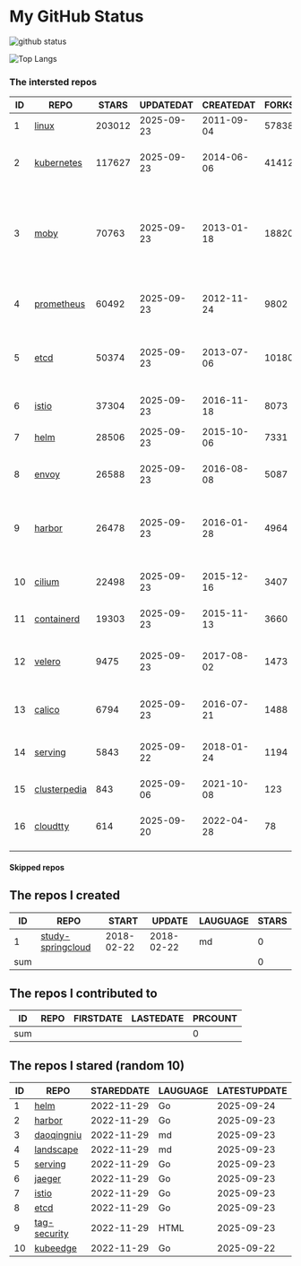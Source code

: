 # My GitHub Status

<img src="https://github-readme-stats-1.yihong0618.vercel.app/api?username=daoqingniu&show_icons=true&&&hide_title=true&count_private=true" alt="github status" />

![Top Langs](https://github-readme-stats-1.yihong0618.vercel.app/api/top-langs/?username=daoqingniu&layout=compact)

<!--START_SECTION:github_repos-->
### The intersted repos
| ID |                              REPO                               | STARS  | UPDATEDAT  | CREATEDAT  | FORKSCOUNT |                                                DESCRIPTIONS                                                |
|----|-----------------------------------------------------------------|--------|------------|------------|------------|------------------------------------------------------------------------------------------------------------|
|  1 | [linux](https://github.com/torvalds/linux)                      | 203012 | 2025-09-23 | 2011-09-04 |      57838 | Linux kernel source tree                                                                                   |
|  2 | [kubernetes](https://github.com/kubernetes/kubernetes)          | 117627 | 2025-09-23 | 2014-06-06 |      41412 | Production-Grade Container Scheduling and Management                                                       |
|  3 | [moby](https://github.com/moby/moby)                            |  70763 | 2025-09-23 | 2013-01-18 |      18820 | The Moby Project - a collaborative project for the container ecosystem to assemble container-based systems |
|  4 | [prometheus](https://github.com/prometheus/prometheus)          |  60492 | 2025-09-23 | 2012-11-24 |       9802 | The Prometheus monitoring system and time series database.                                                 |
|  5 | [etcd](https://github.com/etcd-io/etcd)                         |  50374 | 2025-09-23 | 2013-07-06 |      10180 | Distributed reliable key-value store for the most critical data of a distributed system                    |
|  6 | [istio](https://github.com/istio/istio)                         |  37304 | 2025-09-23 | 2016-11-18 |       8073 | Connect, secure, control, and observe services.                                                            |
|  7 | [helm](https://github.com/helm/helm)                            |  28506 | 2025-09-23 | 2015-10-06 |       7331 | The Kubernetes Package Manager                                                                             |
|  8 | [envoy](https://github.com/envoyproxy/envoy)                    |  26588 | 2025-09-23 | 2016-08-08 |       5087 | Cloud-native high-performance edge/middle/service proxy                                                    |
|  9 | [harbor](https://github.com/goharbor/harbor)                    |  26478 | 2025-09-23 | 2016-01-28 |       4964 | An open source trusted cloud native registry project that stores, signs, and scans content.                |
| 10 | [cilium](https://github.com/cilium/cilium)                      |  22498 | 2025-09-23 | 2015-12-16 |       3407 | eBPF-based Networking, Security, and Observability                                                         |
| 11 | [containerd](https://github.com/containerd/containerd)          |  19303 | 2025-09-23 | 2015-11-13 |       3660 | An open and reliable container runtime                                                                     |
| 12 | [velero](https://github.com/vmware-tanzu/velero)                |   9475 | 2025-09-23 | 2017-08-02 |       1473 | Backup and migrate Kubernetes applications and their persistent volumes                                    |
| 13 | [calico](https://github.com/projectcalico/calico)               |   6794 | 2025-09-23 | 2016-07-21 |       1488 | Cloud native networking and network security                                                               |
| 14 | [serving](https://github.com/knative/serving)                   |   5843 | 2025-09-22 | 2018-01-24 |       1194 | Kubernetes-based, scale-to-zero, request-driven compute                                                    |
| 15 | [clusterpedia](https://github.com/clusterpedia-io/clusterpedia) |    843 | 2025-09-06 | 2021-10-08 |        123 | The Encyclopedia of Kubernetes clusters                                                                    |
| 16 | [cloudtty](https://github.com/cloudtty/cloudtty)                |    614 | 2025-09-20 | 2022-04-28 |         78 | A Friendly Kubernetes CloudShell (Web Terminal) !                                                          |



#### Skipped repos
<!--END_SECTION:github_repos-->

<!--START_SECTION:my_github-->
## The repos I created
| ID  |                                 REPO                                 |   START    |   UPDATE   | LAUGUAGE | STARS |
|-----|----------------------------------------------------------------------|------------|------------|----------|-------|
|   1 | [study-springcloud](https://github.com/daoqingniu/study-springcloud) | 2018-02-22 | 2018-02-22 | md       |     0 |
| sum |                                                                      |            |            |          |     0 |

## The repos I contributed to
| ID  | REPO | FIRSTDATE | LASTEDATE | PRCOUNT |
|-----|------|-----------|-----------|---------|
| sum |      |           |           |       0 |

## The repos I stared (random 10)
| ID |                          REPO                          | STAREDDATE | LAUGUAGE | LATESTUPDATE |
|----|--------------------------------------------------------|------------|----------|--------------|
|  1 | [helm](https://github.com/helm/helm)                   | 2022-11-29 | Go       | 2025-09-24   |
|  2 | [harbor](https://github.com/goharbor/harbor)           | 2022-11-29 | Go       | 2025-09-23   |
|  3 | [daoqingniu](https://github.com/daoqingniu/daoqingniu) | 2022-11-29 | md       | 2025-09-23   |
|  4 | [landscape](https://github.com/cncf/landscape)         | 2022-11-29 | md       | 2025-09-23   |
|  5 | [serving](https://github.com/knative/serving)          | 2022-11-29 | Go       | 2025-09-23   |
|  6 | [jaeger](https://github.com/jaegertracing/jaeger)      | 2022-11-29 | Go       | 2025-09-23   |
|  7 | [istio](https://github.com/istio/istio)                | 2022-11-29 | Go       | 2025-09-23   |
|  8 | [etcd](https://github.com/etcd-io/etcd)                | 2022-11-29 | Go       | 2025-09-23   |
|  9 | [tag-security](https://github.com/cncf/tag-security)   | 2022-11-29 | HTML     | 2025-09-23   |
| 10 | [kubeedge](https://github.com/kubeedge/kubeedge)       | 2022-11-29 | Go       | 2025-09-22   |

<!--END_SECTION:my_github-->
